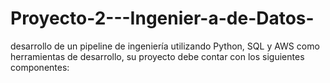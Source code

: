 # Proyecto-2---Ingenier-a-de-Datos-
desarrollo de un pipeline de ingeniería utilizando Python, SQL y AWS como herramientas de desarrollo, su proyecto debe contar con los siguientes componentes:
